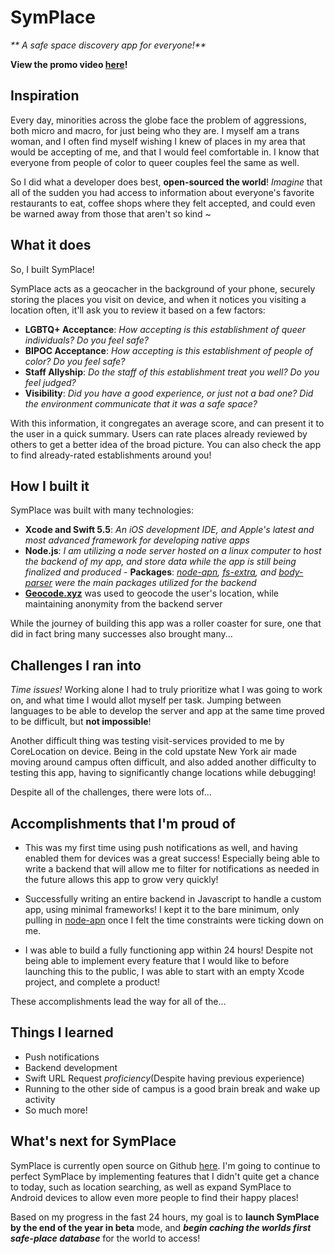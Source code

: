 # SymPlace
_** A safe space discovery app for everyone!**_

**View the promo video [here](https://youtu.be/wKpznGX4PWU)!**

## Inspiration
Every day, minorities across the globe face the problem of aggressions, both micro and macro, for just being who they are. I myself am a trans woman, and I often find myself wishing I knew of places in my area that would be accepting of me, and that I would feel comfortable in. I know that everyone from people of color to queer couples feel the same as well. 

So I did what a developer does best, **open-sourced the world**! _Imagine_ that all of the sudden you had access to information about everyone's favorite restaurants to eat, coffee shops where they felt accepted, and could even be warned away from those that aren't so kind ~

## What it does

So, I built SymPlace!

SymPlace acts as a geocacher in the background of your phone, securely storing the places you visit on device, and when it notices you visiting a location often, it'll ask you to review it based on a few factors:
 - **LGBTQ+ Acceptance**: _How accepting is this establishment of queer individuals? Do you feel safe?_
 - **BIPOC Acceptance**: _How accepting is this establishment of people of color? Do you feel safe?_
 - **Staff Allyship**: _Do the staff of this establishment treat you well? Do you feel judged?_
 - **Visibility**: _Did you have a good experience, or just not a bad one? Did the environment communicate that it was a safe space?_

With this information, it congregates an average score, and can present it to the user in a quick summary. Users can rate places already reviewed by others to get a better idea of the broad picture. You can also check the app to find already-rated establishments around you!

## How I built it

SymPlace was built with many technologies: 
 - **Xcode and Swift 5.5**: _An iOS development IDE, and Apple's latest and most advanced framework for developing native apps_
 - **Node.js**: _I am utilizing a node server hosted on a linux computer to host the backend of my app, and store data while the app is still being finalized and produced_
        - **Packages**: _[node-apn](https://github.com/node-apn/node-apn), [fs-extra](https://www.npmjs.com/package/fs-extra), and [body-parser](https://www.npmjs.com/package/body-parser) were the main packages utilized for the backend_
 - **[Geocode.xyz](https://geocode.xyz)** was used to geocode the user's location, while maintaining anonymity from the backend server

While the journey of building this app was a roller coaster for sure, one that did in fact bring many successes also brought many...

## Challenges I ran into

_Time issues!_ Working alone I had to truly prioritize what I was going to work on, and what time I would allot myself per task. Jumping between languages to be able to develop the server and app at the same time proved to be difficult, but **not impossible**!

Another difficult thing was testing visit-services provided to me by CoreLocation on device. Being in the cold upstate New York air made moving around campus often difficult, and also added another difficulty to testing this app, having to significantly change locations while debugging!

Despite all of the challenges, there were lots of...

## Accomplishments that I'm proud of

 - This was my first time using push notifications as well, and having enabled them for devices was a great success! Especially being able to write a backend that will allow me to filter for notifications as needed in the future allows this app to grow very quickly! 

 - Successfully writing an entire backend in Javascript to handle a custom app, using minimal frameworks! I kept it to the bare minimum, only pulling in [node-apn](https://github.com/node-apn/node-apn) once I felt the time constraints were ticking down on me.

 - I was able to build a fully functioning app within 24 hours! Despite not being able to implement every feature that I would like to before launching this to the public, I was able to start with an empty Xcode project, and complete a product! 

These accomplishments lead the way for all of the...

## Things I learned

 - Push notifications
 - Backend development 
 - Swift URL Request _proficiency_(Despite having previous experience)
 - Running to the other side of campus is a good brain break and wake up activity
 - So much more!

## What's next for SymPlace

SymPlace is currently open source on Github [here](INSERTLINK). I'm going to continue to perfect SymPlace by implementing features that I didn't quite get a chance to today, such as location searching, as well as expand SymPlace to Android devices to allow even more people to find their happy places!

Based on my progress in the fast 24 hours, my goal is to **launch SymPlace by the end of the year in beta** mode, and _**begin caching the worlds first safe-place database**_ for the world to access!
